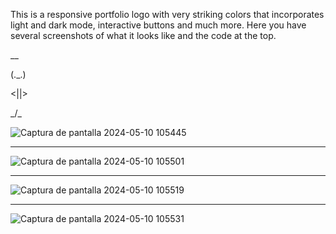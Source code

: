 This is a responsive portfolio logo with very striking colors that incorporates light and dark mode, interactive buttons and much more. Here you have several screenshots of what it looks like and the code at the top.

 __
 
(._.)

<||>

_/\_


![Captura de pantalla 2024-05-10 105445](https://github.com/Hugosc05/PortFolio/assets/165696114/7954ab57-be9e-4674-98ff-89851ff7da8d)


-----------------------------------------------------------------------------------------------------------------------------------------------------------------------------------------------------------


![Captura de pantalla 2024-05-10 105501](https://github.com/Hugosc05/PortFolio/assets/165696114/b596ee25-83ad-4264-b3c7-82d1414d38a9)


-----------------------------------------------------------------------------------------------------------------------------------------------------------------------------------------------------------


![Captura de pantalla 2024-05-10 105519](https://github.com/Hugosc05/PortFolio/assets/165696114/af6d1544-3277-4027-8bf4-8a9ff7979f82)


-----------------------------------------------------------------------------------------------------------------------------------------------------------------------------------------------------------


![Captura de pantalla 2024-05-10 105531](https://github.com/Hugosc05/PortFolio/assets/165696114/27277f88-b5fb-4993-814c-79704f246b46)
